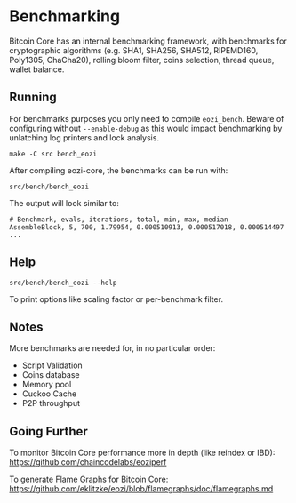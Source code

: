 Benchmarking
============

Bitcoin Core has an internal benchmarking framework, with benchmarks
for cryptographic algorithms (e.g. SHA1, SHA256, SHA512, RIPEMD160, Poly1305, ChaCha20), rolling bloom filter, coins selection,
thread queue, wallet balance.

Running
---------------------

For benchmarks purposes you only need to compile `eozi_bench`. Beware of configuring without `--enable-debug` as this would impact
benchmarking by unlatching log printers and lock analysis.

    make -C src bench_eozi

After compiling eozi-core, the benchmarks can be run with:

    src/bench/bench_eozi

The output will look similar to:
```
# Benchmark, evals, iterations, total, min, max, median
AssembleBlock, 5, 700, 1.79954, 0.000510913, 0.000517018, 0.000514497
...
```

Help
---------------------

    src/bench/bench_eozi --help

To print options like scaling factor or per-benchmark filter.

Notes
---------------------
More benchmarks are needed for, in no particular order:
- Script Validation
- Coins database
- Memory pool
- Cuckoo Cache
- P2P throughput

Going Further
--------------------

To monitor Bitcoin Core performance more in depth (like reindex or IBD): https://github.com/chaincodelabs/eoziperf

To generate Flame Graphs for Bitcoin Core: https://github.com/eklitzke/eozi/blob/flamegraphs/doc/flamegraphs.md
